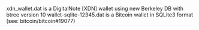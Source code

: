 xdn_wallet.dat is a DigitalNote [XDN] wallet using new Berkeley DB with btree version 10
wallet-sqlite-12345.dat is a Bitcoin wallet in SQLite3 format (see: bitcoin/bitcoin#19077)
